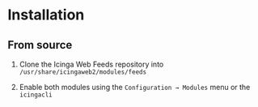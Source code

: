 # Installation

## From source

1. Clone the Icinga Web Feeds repository into `/usr/share/icingaweb2/modules/feeds`

2. Enable both modules using the `Configuration → Modules` menu or the `icingacli`
